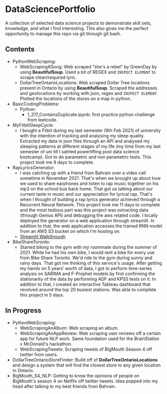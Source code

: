 # DataSciencePortfolio
A collection of selected data science projects to demonstrate skill sets, knowledge, and what I find interesting. This also gives me the perfect opportunity to manage this repo via git through git bash.

## Contents
- PythonWebScraping:
  - WebScrapingASong: Web scraped "she's a rebel" by GreenDay by using **BeautifulSoup**. Used a bit of REGEX and `INSPECT ELEMENT` to scrape clean/required lyric.
  - DollarTreeOntarioLocations: Web scraped Dollar Tree locations present in Ontario by using **BeautifulSoup**. Scraped the addresses and geolocations by working with json, regex and `INSPECT ELEMENT`. Plotted the locations of the stores on a map in python.
- BasicCodingProblems:
  - Python:
    - 1_217_ContainsDuplicate.ipynb: first practice python challenge from leetcode. 
- MyFitbitSleepCycle:
  - I bought a Fitbit during my last semester (9th Feb 2021) of university with the intention of tracking and analysing my sleep quality. Extracted my data in json files through an API and analysed my sleeping patterns at different stages of my life (my time from my last semester of uni till I satrted powerlifting post data science bootcamp). Got to do parametric and non parametric tests. This project took me 9 days to complete.
- RapLyricsGenerator:
  - I was catching up with a friend from Bahrain over a video call sometime in November 2021. That's when we brought up about how we used to share earphones and listen to rap music together on his mp3 on the school bus back home. That got us talking about our current taste in music and our appreciation for lyrical rap. That's when I thought of building a rap lyrics generator achieved through a Recurrent Neural Network. This project took me 11 days to complete and the most tedious part was this project was extracting data (through Genius API) and debugging the aws related code. I locally deployed the generator on a web application through streamlit. In addition to that, the web application accesses the trained RNN model from an AWS S3 bucket on which I'm hosting on. 
  - [Streamlit Walkthrough](https://youtu.be/JNiABudFnqI)
- BikeShareToronto:
  - Started biking to the gym with my roommate during the summer of 2021. While he had his own bike, I would rent a bike for every use from Bike Share Toronto. We'd ride to the gym during sunny and rainy days. That got me thinking of this service's usage. After getting my hands on 5 years’ worth of data, I got to perform time-series analysis on SARIMA and F-Prophet models by first confirming the stationarity of the data by performing ADF and KPSS tests on it. In addition to that, I created an interactive Tableau dashboard that revolved around the top 20 busiest stations. Was able to complete this project in 5 days. 

## In Progress
- PythonWebScraping:
  - WebScrapingAnAlbum: Web scraping an album.
  - WebScrapingAnAppReview: Web scraping user reviews off a certain app for future NLP work. Same foundation used for the BrainStation x McDonald's hackathon.
  - WebScrapingTweets: Scraping tweets of BigMouth Season 4 off twitter from users.
- DollarTreeOntarioStoreFinder: Build off of **DollarTreeOntarioLocations** and design a system that will find the closest store to any given location in Ontario.
- BigMouth_S4_NLP: Getting to know the opinions of people on BigMouth's season 4 on Netflix off twitter tweets. Idea popped into my head after talking to my best friends from Bahrain.

